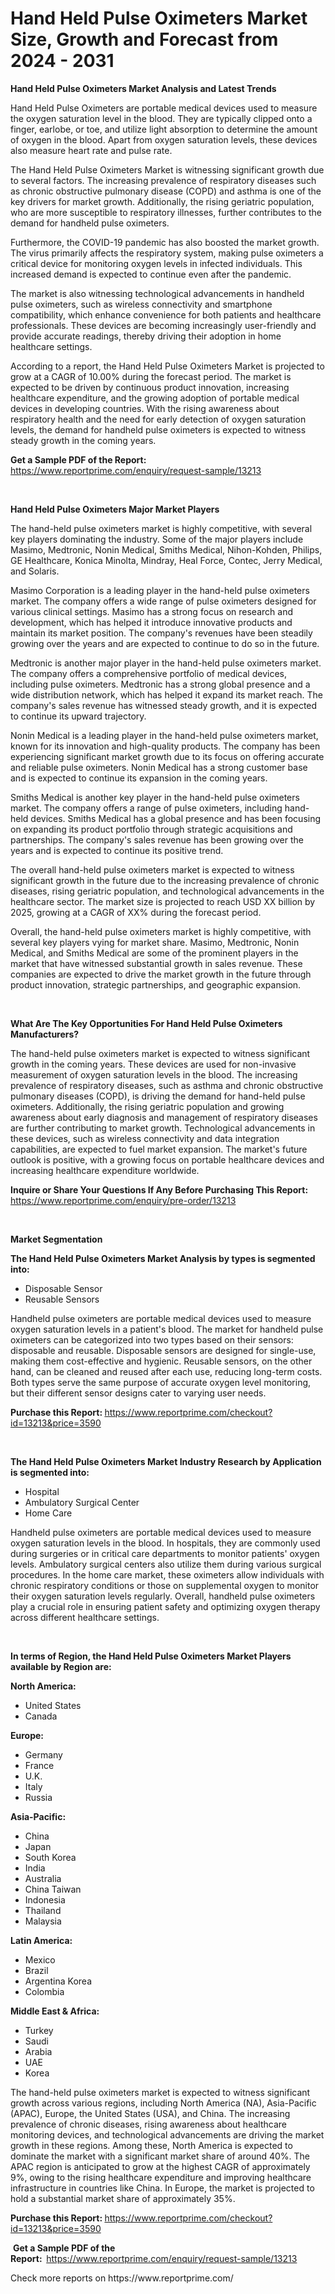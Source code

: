 <p><h1>Hand Held Pulse Oximeters Market Size, Growth and Forecast from 2024 - 2031</h1></p><p><strong>Hand Held Pulse Oximeters Market Analysis and Latest Trends</strong></p>
<p><p>Hand Held Pulse Oximeters are portable medical devices used to measure the oxygen saturation level in the blood. They are typically clipped onto a finger, earlobe, or toe, and utilize light absorption to determine the amount of oxygen in the blood. Apart from oxygen saturation levels, these devices also measure heart rate and pulse rate.</p><p>The Hand Held Pulse Oximeters Market is witnessing significant growth due to several factors. The increasing prevalence of respiratory diseases such as chronic obstructive pulmonary disease (COPD) and asthma is one of the key drivers for market growth. Additionally, the rising geriatric population, who are more susceptible to respiratory illnesses, further contributes to the demand for handheld pulse oximeters.</p><p>Furthermore, the COVID-19 pandemic has also boosted the market growth. The virus primarily affects the respiratory system, making pulse oximeters a critical device for monitoring oxygen levels in infected individuals. This increased demand is expected to continue even after the pandemic.</p><p>The market is also witnessing technological advancements in handheld pulse oximeters, such as wireless connectivity and smartphone compatibility, which enhance convenience for both patients and healthcare professionals. These devices are becoming increasingly user-friendly and provide accurate readings, thereby driving their adoption in home healthcare settings.</p><p>According to a report, the Hand Held Pulse Oximeters Market is projected to grow at a CAGR of 10.00% during the forecast period. The market is expected to be driven by continuous product innovation, increasing healthcare expenditure, and the growing adoption of portable medical devices in developing countries. With the rising awareness about respiratory health and the need for early detection of oxygen saturation levels, the demand for handheld pulse oximeters is expected to witness steady growth in the coming years.</p></p>
<p><strong>Get a Sample PDF of the Report:&nbsp;</strong> <a href="https://www.reportprime.com/enquiry/request-sample/13213">https://www.reportprime.com/enquiry/request-sample/13213</a></p>
<p>&nbsp;</p>
<p><strong>Hand Held Pulse Oximeters Major Market Players</strong></p>
<p><p>The hand-held pulse oximeters market is highly competitive, with several key players dominating the industry. Some of the major players include Masimo, Medtronic, Nonin Medical, Smiths Medical, Nihon-Kohden, Philips, GE Healthcare, Konica Minolta, Mindray, Heal Force, Contec, Jerry Medical, and Solaris.</p><p>Masimo Corporation is a leading player in the hand-held pulse oximeters market. The company offers a wide range of pulse oximeters designed for various clinical settings. Masimo has a strong focus on research and development, which has helped it introduce innovative products and maintain its market position. The company's revenues have been steadily growing over the years and are expected to continue to do so in the future.</p><p>Medtronic is another major player in the hand-held pulse oximeters market. The company offers a comprehensive portfolio of medical devices, including pulse oximeters. Medtronic has a strong global presence and a wide distribution network, which has helped it expand its market reach. The company's sales revenue has witnessed steady growth, and it is expected to continue its upward trajectory.</p><p>Nonin Medical is a leading player in the hand-held pulse oximeters market, known for its innovation and high-quality products. The company has been experiencing significant market growth due to its focus on offering accurate and reliable pulse oximeters. Nonin Medical has a strong customer base and is expected to continue its expansion in the coming years.</p><p>Smiths Medical is another key player in the hand-held pulse oximeters market. The company offers a range of pulse oximeters, including hand-held devices. Smiths Medical has a global presence and has been focusing on expanding its product portfolio through strategic acquisitions and partnerships. The company's sales revenue has been growing over the years and is expected to continue its positive trend.</p><p>The overall hand-held pulse oximeters market is expected to witness significant growth in the future due to the increasing prevalence of chronic diseases, rising geriatric population, and technological advancements in the healthcare sector. The market size is projected to reach USD XX billion by 2025, growing at a CAGR of XX% during the forecast period.</p><p>Overall, the hand-held pulse oximeters market is highly competitive, with several key players vying for market share. Masimo, Medtronic, Nonin Medical, and Smiths Medical are some of the prominent players in the market that have witnessed substantial growth in sales revenue. These companies are expected to drive the market growth in the future through product innovation, strategic partnerships, and geographic expansion.</p></p>
<p>&nbsp;</p>
<p><strong>What Are The Key Opportunities For Hand Held Pulse Oximeters Manufacturers?</strong></p>
<p><p>The hand-held pulse oximeters market is expected to witness significant growth in the coming years. These devices are used for non-invasive measurement of oxygen saturation levels in the blood. The increasing prevalence of respiratory diseases, such as asthma and chronic obstructive pulmonary diseases (COPD), is driving the demand for hand-held pulse oximeters. Additionally, the rising geriatric population and growing awareness about early diagnosis and management of respiratory diseases are further contributing to market growth. Technological advancements in these devices, such as wireless connectivity and data integration capabilities, are expected to fuel market expansion. The market's future outlook is positive, with a growing focus on portable healthcare devices and increasing healthcare expenditure worldwide.</p></p>
<p><strong>Inquire or Share Your Questions If Any Before Purchasing This Report:</strong> <a href="https://www.reportprime.com/enquiry/pre-order/13213">https://www.reportprime.com/enquiry/pre-order/13213</a></p>
<p>&nbsp;</p>
<p><strong>Market Segmentation</strong></p>
<p><strong>The Hand Held Pulse Oximeters Market Analysis by types is segmented into:</strong></p>
<p><ul><li>Disposable Sensor</li><li>Reusable Sensors</li></ul></p>
<p><p>Handheld pulse oximeters are portable medical devices used to measure oxygen saturation levels in a patient's blood. The market for handheld pulse oximeters can be categorized into two types based on their sensors: disposable and reusable. Disposable sensors are designed for single-use, making them cost-effective and hygienic. Reusable sensors, on the other hand, can be cleaned and reused after each use, reducing long-term costs. Both types serve the same purpose of accurate oxygen level monitoring, but their different sensor designs cater to varying user needs.</p></p>
<p><strong>Purchase this Report:&nbsp;</strong><a href="https://www.reportprime.com/checkout?id=13213&price=3590">https://www.reportprime.com/checkout?id=13213&price=3590</a></p>
<p>&nbsp;</p>
<p><strong>The Hand Held Pulse Oximeters Market Industry Research by Application is segmented into:</strong></p>
<p><ul><li>Hospital</li><li>Ambulatory Surgical Center</li><li>Home Care</li></ul></p>
<p><p>Handheld pulse oximeters are portable medical devices used to measure oxygen saturation levels in the blood. In hospitals, they are commonly used during surgeries or in critical care departments to monitor patients' oxygen levels. Ambulatory surgical centers also utilize them during various surgical procedures. In the home care market, these oximeters allow individuals with chronic respiratory conditions or those on supplemental oxygen to monitor their oxygen saturation levels regularly. Overall, handheld pulse oximeters play a crucial role in ensuring patient safety and optimizing oxygen therapy across different healthcare settings.</p></p>
<p>&nbsp;</p>
<p><strong>In terms of Region, the Hand Held Pulse Oximeters Market Players available by Region are:</strong></p>
<p>
    <p> <strong> North America: </strong>
        <ul>
            <li>United States</li>
            <li>Canada</li>
        </ul>
        </p> 
    <p> <strong> Europe: </strong>
        <ul>
            <li>Germany</li>
            <li>France</li>
            <li>U.K.</li>
            <li>Italy</li>
            <li>Russia</li>
        </ul>
        </p> 
    <p> <strong> Asia-Pacific: </strong>
        <ul>
            <li>China</li>
            <li>Japan</li>
            <li>South Korea</li>
            <li>India</li>
            <li>Australia</li>
            <li>China Taiwan</li>
            <li>Indonesia</li>
            <li>Thailand</li>
            <li>Malaysia</li>
        </ul>
        </p> 
    <p> <strong> Latin America: </strong>
        <ul>
            <li>Mexico</li>
            <li>Brazil</li>
            <li>Argentina Korea</li>
            <li>Colombia</li>
        </ul>
        </p> 
    <p> <strong> Middle East & Africa: </strong>
        <ul>
            <li>Turkey</li>
            <li>Saudi</li>
            <li>Arabia</li>
            <li>UAE</li>
            <li>Korea</li>
        </ul>
    </p>
    </p>
<p><p>The hand-held pulse oximeters market is expected to witness significant growth across various regions, including North America (NA), Asia-Pacific (APAC), Europe, the United States (USA), and China. The increasing prevalence of chronic diseases, rising awareness about healthcare monitoring devices, and technological advancements are driving the market growth in these regions. Among these, North America is expected to dominate the market with a significant market share of around 40%. The APAC region is anticipated to grow at the highest CAGR of approximately 9%, owing to the rising healthcare expenditure and improving healthcare infrastructure in countries like China. In Europe, the market is projected to hold a substantial market share of approximately 35%.</p></p>
<p><strong>Purchase this Report: </strong><a href="https://www.reportprime.com/checkout?id=13213&price=3590">https://www.reportprime.com/checkout?id=13213&price=3590</a></p>
<p>&nbsp;<strong>Get a Sample PDF of the Report:&nbsp;&nbsp;</strong><a href="https://www.reportprime.com/enquiry/request-sample/13213">https://www.reportprime.com/enquiry/request-sample/13213</a></p>
<p><strong></strong></p>
<p>Check more reports on https://www.reportprime.com/</p>